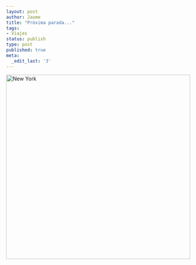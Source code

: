 ```yaml
---
layout: post
author: Jaume
title: "Próxima parada..."
tags:
- Viajes
status: publish
type: post
published: true
meta:
  _edit_last: '3'
---
```

<img src="https://c1.staticflickr.com/4/3566/3452510032_4b65cc3e17_b.jpg" alt="New York" width=500px/>
